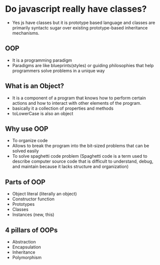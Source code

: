 # Do javascript really have classes?
- Yes js have classes but it is prototype based language and classes are primarily syntactc sugar over existing prototype-based inheritance mechanisms.

## OOP
- It is a programming paradigm
- Paradigms are like blueprints(styles) or guiding philosophies that help programmers solve problems in a unique way

## What is an Object? 
- It is a component of a program that knows how to perform certain actions and how to interact with other elements of the program.
- basically it a collection of properties and methods
- toLowerCase is also an object 

## Why use OOP
- To organize code
- Allows to break the program into the bit-sized problems that can be solved easily
- To solve spaghetti code problem (Spaghetti code is a term used to describe computer source code that is difficult to understand, debug, and maintain because it lacks structure and organization)

## Parts of OOP
- Object literal (literally an object)
- Constructor function
- Prototypes
- Classes
- Instances (new, this)

## 4 pillars of OOPs
- Abstraction
- Encapsulation
- Inheritance
- Polymorphism